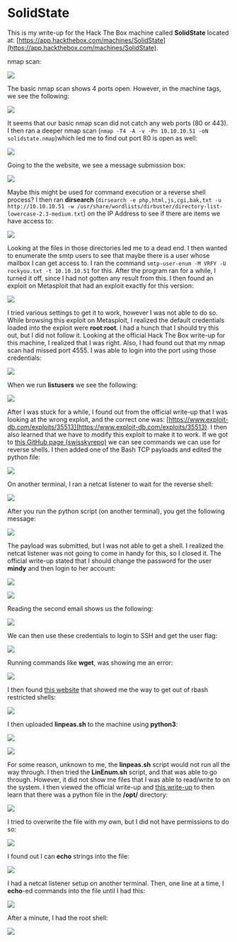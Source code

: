 # SolidState

This is my write-up for the Hack The Box machine called **SolidState** located at: [https://app.hackthebox.com/machines/SolidState](https://app.hackthebox.com/machines/SolidState).

nmap scan:

![](<../../.gitbook/assets/image (357) (1) (1) (1).png>)

The basic nmap scan shows 4 ports open. However, in the machine tags, we see the following:

![](<../../.gitbook/assets/image (336) (1) (1) (1).png>)

It seems that our basic nmap scan did not catch any web ports (80 or 443). I then ran a deeper nmap scan (`nmap -T4 -A -v -Pn 10.10.10.51 -oN solidstate.nmap`)which led me to find out port 80 is open as well:

![](<../../.gitbook/assets/image (361) (1) (1) (1) (1).png>)

Going to the the website, we see a message submission box:

![](<../../.gitbook/assets/image (350) (1) (1) (1) (1).png>)

Maybe this might be used for command execution or a reverse shell process? I then ran **dirsearch** (`dirsearch -e php,html,js,cgi,bak,txt -u http://10.10.10.51 -w /usr/share/wordlists/dirbuster/directory-list-lowercase-2.3-medium.txt`) on the IP Address to see if there are items we have access to:

![](<../../.gitbook/assets/image (358) (1) (1).png>)

Looking at the files in those directories led me to a dead end. I then wanted to enumerate the smtp users to see that maybe there is a user whose mailbox I can get access to. I ran the command `smtp-user-enum -M VRFY -U rockyou.txt -t 10.10.10.51` for this. After the program ran for a while, I turned it off, since I had not gotten any result from this. I then found an exploit on Metasploit that had an exploit exactly for this version:

![](<../../.gitbook/assets/image (344) (1) (1).png>)

I tried various settings to get it to work, however I was not able to do so. While browsing this exploit on Metasploit, I realized the default credentials loaded into the exploit were **root**:**root**. I had a hunch that I should try this out, but I did not follow it. Looking at the official Hack The Box write-up for this machine, I realized that I was right. Also, I had found out that my nmap scan had missed port 4555. I was able to login into the port using those credentials:

![](<../../.gitbook/assets/image (354) (1) (1) (1).png>)

When we run **listusers** we see the following:

![](<../../.gitbook/assets/image (362) (1) (1) (1).png>)

After I was stuck for a while, I found out from the official write-up that I was looking at the wrong exploit, and the correct one was: [https://www.exploit-db.com/exploits/35513](https://www.exploit-db.com/exploits/35513). I then also learned that we have to modify this exploit to make it to work. If we got to [this GitHub page (swisskyrepo)](https://github.com/swisskyrepo/PayloadsAllTheThings/blob/master/Methodology%20and%20Resources/Reverse%20Shell%20Cheatsheet.md#bash-tcp) we can see commands we can use for reverse shells. I then added one of the Bash TCP payloads and edited the python file:

![](<../../.gitbook/assets/image (346) (1) (1).png>)

On another terminal, I ran a netcat listener to wait for the reverse shell:

![](<../../.gitbook/assets/image (342) (1) (1).png>)

After you run the python script (on another terminal), you get the following message:

![](<../../.gitbook/assets/image (338) (1) (1).png>)

The payload was submitted, but I was not able to get a shell. I realized the netcat listener was not going to come in handy for this, so I closed it. The official write-up stated that I should change the password for the user **mindy** and then login to her account:

![](<../../.gitbook/assets/image (340) (1) (1).png>)

![](<../../.gitbook/assets/image (343) (1).png>)

Reading the second email shows us the following:

![](<../../.gitbook/assets/image (347) (1) (1) (1).png>)

We can then use these credentials to login to SSH and get the user flag:

![](<../../.gitbook/assets/image (341) (1) (1) (1) (1).png>)

Running commands like **wget**, was showing me an error:

![](<../../.gitbook/assets/image (337) (1) (1) (1).png>)

I then found [this website](https://www.hacknos.com/rbash-escape-rbash-restricted-shell-escape/) that showed me the way to get out of rbash restricted shells:

![](<../../.gitbook/assets/image (364) (1) (1) (1) (1) (1) (1).png>)

I then uploaded **linpeas.sh** to the machine using **python3**:

![](<../../.gitbook/assets/image (365) (1) (1) (1).png>)

![](<../../.gitbook/assets/image (332) (1).png>)

For some reason, unknown to me, the **linpeas.sh** script would not run all the way through. I then tried the **LinEnum.sh** script, and that was able to go through. However, it did not show me files that I was able to read/write to on the system. I then viewed the official write-up and [this write-up](https://0xdf.gitlab.io/2020/04/30/htb-solidstate.html) to then learn that there was a python file in the **/opt/** directory:

![](<../../.gitbook/assets/image (334) (1) (1).png>)

I tried to overwrite the file with my own, but I did not have permissions to do so:

![](<../../.gitbook/assets/image (363) (1) (1) (1) (1).png>)

I found out I can **echo** strings into the file:

![](<../../.gitbook/assets/image (359) (1) (1) (1).png>)

I had a netcat listener setup on another terminal. Then, one line at a time, I **echo**-ed commands into the file until I had this:

![](<../../.gitbook/assets/image (360) (1) (1).png>)

After a minute, I had the root shell:

![](<../../.gitbook/assets/image (348) (1) (1) (1).png>)
